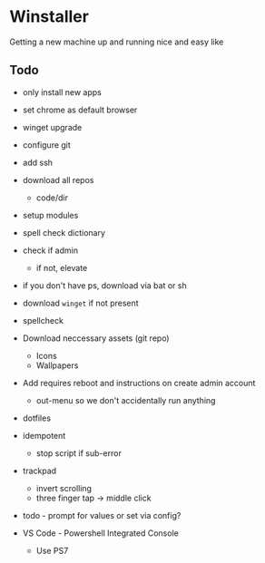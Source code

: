 # Winstaller

Getting a new machine up and running nice and easy like

## Todo

* only install new apps
* set chrome as default browser
* winget upgrade
* configure git
* add ssh
* download all repos
  * code/dir
* setup modules
* spell check dictionary
* check if admin
  * if not, elevate
* if you don't have ps, download via bat or sh
* download `winget` if not present
* spellcheck
* Download neccessary assets (git repo)
  * Icons
  * Wallpapers
* Add requires reboot and instructions on create admin account
  * out-menu so we don't accidentally run anything
* dotfiles

* idempotent
  * stop script if sub-error

* trackpad
  * invert scrolling
  * three finger tap -> middle click

* todo - prompt for values or set via config?

* VS Code - Powershell Integrated Console
  * Use PS7
